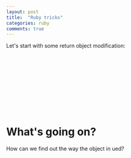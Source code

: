 ```yaml
---
layout: post
title:  "Ruby tricks"
categories: ruby
comments: true
---
```


Let's start with some return object modification: 

<iframe src='https://tech.io/snippet-widget/AS6mxA3' width='100%' frameborder='0' scrolling='no' allowtransparency='true' style='visibility:hidden'></iframe>

<!--
```ruby
def not_so_simple(str)
  str.define_singleton_method :special? do 'yes!' end
  str
end
str = not_so_simple('Hello')
puts str.special? # yes!
```
-->

# What's going on?
How can we find out the way the object in ued?


<iframe src='https://tech.io/snippet-widget/6dcJGlv' width='100%' frameborder='0' scrolling='no' allowtransparency='true' style='visibility:hidden'></iframe>

<!---
```ruby
class InspectUsage
    def initialize(obj)
        @object = obj
    end
    
    def method_missing(name, *args, &block)
        puts "Call method(#{@object}): #{name} (#{args} #{block})"
        @object.send name, *args, &block
    end
end

str = InspectUsage.new "Hello"
puts str.size

array = InspectUsage.new [1,2,3]
puts array.reduce &:+

proc = InspectUsage.new( proc { puts 'hello' })
puts str.gsub /.*/, &proc
```
-->

<script src="https://files.codingame.com/codingame/iframe-v-1-4.js"></script>
<script>
    document.querySelector("iframe").addEventListener( "load", function(e) {
        this.contentWindow.postMessage("sendSize", '*');
    });
</script>
